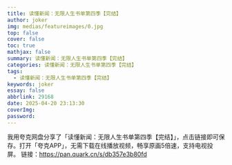 ```yaml
---
title: 读懂新闻：无限人生书单第四季【完结】
author: joker
img: medias/featureimages/0.jpg
top: false
cover: false
toc: true
mathjax: false
summary: 读懂新闻：无限人生书单第四季【完结】
categories: 读懂新闻：无限人生书单第四季【完结】
tags:
  - 读懂新闻：无限人生书单第四季【完结】
keywords: joker
essay: false
abbrlink: 29168
date: 2025-04-20 23:13:30
coverImg:
password:
---
```


我用夸克网盘分享了「读懂新闻：无限人生书单第四季【完结】」，点击链接即可保存。打开「夸克APP」，无需下载在线播放视频，畅享原画5倍速，支持电视投屏。
链接：https://pan.quark.cn/s/db357e3b80fd
